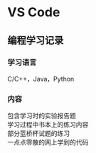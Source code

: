 # VS Code

## 编程学习记录

### 学习语言

C/C++，Java，Python

### 内容

包含学习时的实验报告题<br>
学习过程中书本上的练习内容<br>
部分蓝桥杯试题的练习<br>
一点点零散的网上学到的代码<br>
